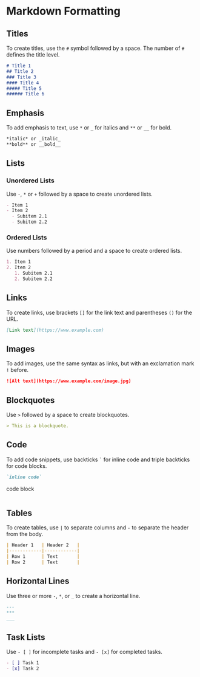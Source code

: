 <!-- markdownlint-disable MD022 -->

# Markdown Formatting

## Titles
To create titles, use the `#` symbol followed by a space. The number of `#` defines the title level.

```markdown
# Title 1
## Title 2
### Title 3
#### Title 4
##### Title 5
###### Title 6
```

## Emphasis
To add emphasis to text, use `*` or `_` for italics and `**` or `__` for bold.

```markdown
*italic* or _italic_
**bold** or __bold__
```

## Lists
### Unordered Lists
Use `-`, `*` or `+` followed by a space to create unordered lists.

```markdown
- Item 1
- Item 2
  - Subitem 2.1
  - Subitem 2.2
```

### Ordered Lists
Use numbers followed by a period and a space to create ordered lists.

```markdown
1. Item 1
2. Item 2
   1. Subitem 2.1
   2. Subitem 2.2
```

## Links
To create links, use brackets `[]` for the link text and parentheses `()` for the URL.

```markdown
[Link text](https://www.example.com)
```

## Images
To add images, use the same syntax as links, but with an exclamation mark `!` before.

```markdown
![Alt text](https://www.example.com/image.jpg)
```

## Blockquotes
Use `>` followed by a space to create blockquotes.

```markdown
> This is a blockquote.
```

## Code
To add code snippets, use backticks `` ` `` for inline code and triple backticks ``` ``` for code blocks.

```markdown
`inline code`

```
code block
```
```

## Tables
To create tables, use `|` to separate columns and `-` to separate the header from the body.

```markdown
| Header 1   | Header 2   |
|------------|------------|
| Row 1      | Text       |
| Row 2      | Text       |
```

## Horizontal Lines
Use three or more `-`, `*`, or `_` to create a horizontal line.

```markdown
---
***
___
```

## Task Lists

Use `- [ ]` for incomplete tasks and `- [x]` for completed tasks.

```markdown
- [ ] Task 1
- [x] Task 2
```